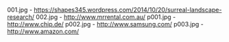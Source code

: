 001.jpg - https://shapes345.wordpress.com/2014/10/20/surreal-landscape-research/
002.jpg - http://www.mrrental.com.au/
p001.jpg - http://www.chip.de/
p002.jpg - http://www.samsung.com/
p003.jpg - http://www.amazon.com/